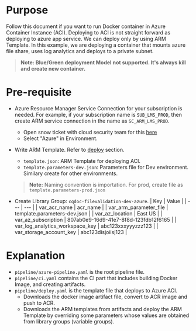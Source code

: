# Purpose
Follow this document if you want to run Docker container in Azure Container Instance (ACI).  Deploying to ACI is not straight forward as deploying to azure app service.  We can deploy only by using ARM Template.  In this example, we are deploying a container that mounts azure file share, uses log analytics and deploys to a private subnet. 

 > **Note: Blue/Green deployment Model not supported. It's always kill and create new container.**

# Pre-requisite
- Azure Resource Manager Service Connection for your subscription is needed. For example, if your subscription name is `SUB_LMS_PROD`, then create ARM service connection in the name as `SC_ARM_LMS_PROD`. 
  - Open snow ticket with cloud security team for this [here](https://premierprod.service-now.com/premiernow?id=dept_cat_item&sys_id=c64bdf091bdc2494be08975e034bcbbb)
  - Select "Azure" in Environment.

- Write ARM Template. Refer to [deploy](./deploy/) section.
  - `template.json`: ARM Template for deploying ACI.
  - `template.parameters-dev.json`: Parameters file for Dev environment. Similary create for other environments. 
  > **Note:** Naming convention is importation. For prod, create file as `template.parameters-prod.json`  

- Create Library Group: `cqdoc-filevalidation-dev-azure`.
    | Key | Value |
    | --- | --- | 
    | var_acr_name | acr_name | 
    | var_arm_parameter_file | template.parameters-dev.json |
    | var_az_location | East US | 
    | var_az_subscription | 807ab0e9-16d9-41e7-8f8d-123fdb12f6165 |
    | var_log_analytics_workspace_key | abc123xxxyyyzzz123 | 
    | var_storage_account_key | abc123disjoiisj123 |

# Explanation
- `pipeline/azure-pipeline.yaml` is the root pipeline file. 
- `pipeline/ci.yaml` contains the CI part that includes building Docker Image, and creating artifacts.
- `pipeline/deploy.yaml` is the template file that deploys to Azure ACI.
    - Downloads the docker image artifact file, convert to ACR image and push to ACR. 
    - Downloads the ARM templates from artifacts and deploy the ARM Template by overriding some parameters whose values are obtained from library groups (variable groups).
